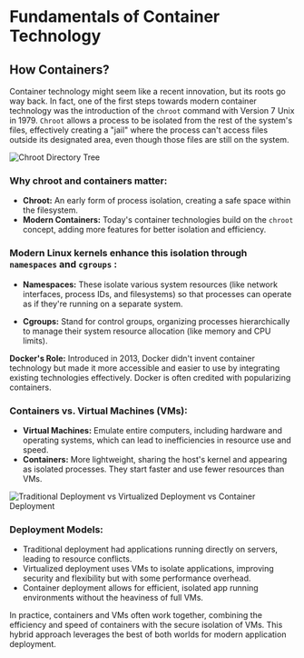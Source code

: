 # Fundamentals of Container Technology

## How Containers?

Container technology might seem like a recent innovation, but its roots go way back. In fact, one of the first steps towards modern container technology was the introduction of the `chroot` command with Version 7 Unix in 1979. `Chroot` allows a process to be isolated from the rest of the system's files, effectively creating a "jail" where the process can't access files outside its designated area, even though those files are still on the system.


![Chroot Directory Tree](https://d36ai2hkxl16us.cloudfront.net/course-uploads/e0df7fbf-a057-42af-8a1f-590912be5460/zlgs2h3aa6bl-chrootdirectoriescanbecreatedonvariousplacesinthefilesystem.png)

### Why chroot and containers matter:

- **Chroot:** An early form of process isolation, creating a safe space within the filesystem.
- **Modern Containers:** Today's container technologies build on the `chroot` concept, adding more features for better isolation and efficiency.

### Modern Linux kernels enhance this isolation through ```namespaces``` and ```cgroups``` :

- **Namespaces:** These isolate various system resources (like network interfaces, process IDs, and filesystems) so that processes can operate as if they're running on a separate system.

- **Cgroups:** Stand for control groups, organizing processes hierarchically to manage their system resource allocation (like memory and CPU limits).

**Docker's Role:** Introduced in 2013, Docker didn't invent container technology but made it more accessible and easier to use by integrating existing technologies effectively. Docker is often credited with popularizing containers.

### Containers vs. Virtual Machines (VMs):

- **Virtual Machines:** Emulate entire computers, including hardware and operating systems, which can lead to inefficiencies in resource use and speed.
- **Containers:** More lightweight, sharing the host's kernel and appearing as isolated processes. They start faster and use fewer resources than VMs.

![Traditional Deployment vs Virtualized Deployment vs Container Deployment](https://d36ai2hkxl16us.cloudfront.net/course-uploads/e0df7fbf-a057-42af-8a1f-590912be5460/hzehptn3u06b-TraditionalvsVirtualizedvsContainer.png)

### Deployment Models:

- Traditional deployment had applications running directly on servers, leading to resource conflicts.
- Virtualized deployment uses VMs to isolate applications, improving security and flexibility but with some performance overhead.
- Container deployment allows for efficient, isolated app running environments without the heaviness of full VMs.

In practice, containers and VMs often work together, combining the efficiency and speed of containers with the secure isolation of VMs. This hybrid approach leverages the best of both worlds for modern application deployment.